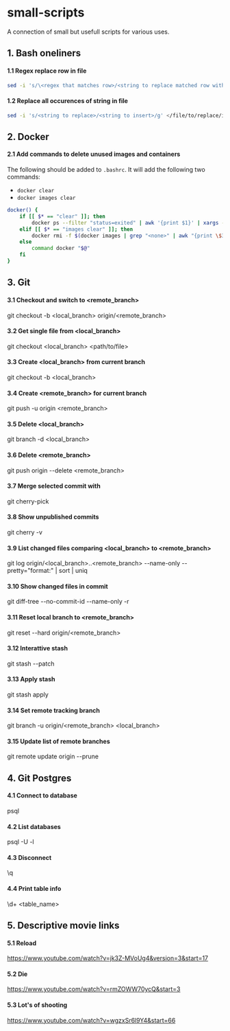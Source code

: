 # small-scripts
A connection of small but usefull scripts for various uses.

## 1. Bash oneliners

#### 1.1 Regex replace row in file
```bash
sed -i 's/\<regex that matches row>/<string to replace matched row with>/' </file/to/replace/in>
```
#### 1.2 Replace all occurences of string in file
```bash
sed -i 's/<string to replace>/<string to insert>/g' </file/to/replace/in>
```

## 2. Docker

#### 2.1 Add commands to delete unused images and containers

The following should be added to `.bashrc`. It will add the following two commands:
* `docker clear`
* `docker images clear`

```bash
docker() {
    if [[ $* == "clear" ]]; then
        docker ps --filter "status=exited" | awk '{print $1}' | xargs --no-run-if-empty docker rm
    elif [[ $* == "images clear" ]]; then
        docker rmi -f $(docker images | grep "<none>" | awk "{print \$3}")
    else
        command docker "$@"
    fi
}
```

## 3. Git

#### 3.1 Checkout and switch to <remote_branch>
git checkout -b <local_branch> origin/<remote_branch>

#### 3.2 Get single file from <local_branch>
git checkout <local_branch> <path/to/file>

#### 3.3 Create <local_branch> from current branch
git checkout -b <local_branch>

#### 3.4 Create <remote_branch> for current branch
git push -u origin <remote_branch>

#### 3.5 Delete <local_branch>
git branch -d <local_branch>

#### 3.6 Delete <remote_branch>
git push origin --delete <remote_branch>

#### 3.7 Merge selected commit with <hash>
git cherry-pick <hash>

#### 3.8 Show unpublished commits
git cherry -v

#### 3.9 List changed files comparing <local_branch> to <remote_branch>
git log origin/<local_branch>..<remote_branch> --name-only --pretty="format:" | sort | uniq

#### 3.10 Show changed files in commit <hash>
git diff-tree --no-commit-id --name-only -r <hash>

#### 3.11 Reset local branch to <remote_branch>
git reset --hard origin/<remote_branch>

#### 3.12 Interattive stash
git stash --patch

#### 3.13 Apply stash
git stash apply

#### 3.14 Set remote tracking branch
git branch -u origin/<remote_branch> <local_branch>

#### 3.15 Update list of remote branches
git remote update origin --prune

## 4. Git Postgres

#### 4.1 Connect to database
psql <database> <user>

#### 4.2 List databases
psql -U <user> -l

#### 4.3 Disconnect
\q

#### 4.4 Print table info
\d+ <table_name>

## 5. Descriptive movie links

#### 5.1 Reload
https://www.youtube.com/watch?v=jk3Z-MVoUg4&version=3&start=17

#### 5.2 Die
https://www.youtube.com/watch?v=rmZOWW70ycQ&start=3

#### 5.3 Lot's of shooting
https://www.youtube.com/watch?v=wgzxSr6l9Y4&start=66
